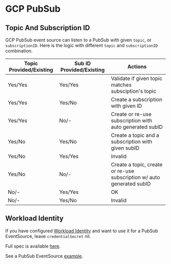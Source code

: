 # GCP PubSub

## Topic And Subscription ID

GCP PubSub event source can listen to a PubSub with given `topic`, or
`subscriptionID`. Here is the logic with different `topic` and `subscriptionID`
combination.

| Topic Provided/Existing | Sub ID Provided/Existing | Actions                                                               |
| ----------------------- | ------------------------ | --------------------------------------------------------------------- |
| Yes/Yes                 | Yes/Yes                  | Validate if given topic matches subsciption's topic                   |
| Yes/Yes                 | Yes/No                   | Create a subscription with given ID                                   |
| Yes/Yes                 | No/-                     | Create or re-use subscription with auto generated subID               |
| Yes/No                  | Yes/No                   | Create a topic and a subscription with given subID                    |
| Yes/No                  | Yes/Yes                  | Invalid                                                               |
| Yes/No                  | No/-                     | Create a topic, create or re-use subscription w/ auto generated subID |
| No/-                    | Yes/Yes                  | OK                                                                    |
| No/-                    | Yes/No                   | Invalid                                                               |

## Workload Identity

If you have configured
[Workload Identity](https://cloud.google.com/kubernetes-engine/docs/how-to/workload-identity)
and want to use it for a PubSub EventSource, leave `credentialSecret` nil.

Full spec is available [here](https://github.com/argoproj/argo-events/tree/stable/api/event-source.md#pubsubeventsource).

See a PubSub EventSource
[example](https://github.com/argoproj/argo-events/tree/stable/examples/event-sources/gcp-pubsub.yaml).
